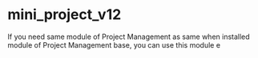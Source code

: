 # mini_project_v12
If you need same module of Project Management as same when installed module of Project Management base, you can use this module
e
